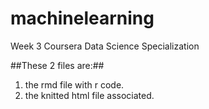 # machinelearning 
Week 3 Coursera Data Science Specialization

##These 2 files are:##
1. the rmd file with r code.
2. the knitted html file associated.
